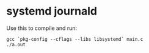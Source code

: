 # systemd journald
Use this to compile and run:
```
gcc `pkg-config --cflags --libs libsystemd` main.c
./a.out
```
